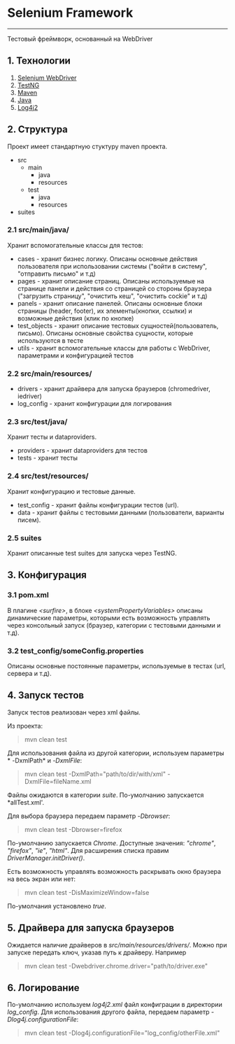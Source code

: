 # Selenium Framework #
----------------------

Тестовый фреймворк, основанный на WebDriver

## 1. Технологии

1. [Selenium WebDriver](http://docs.seleniumhq.org/)
2. [TestNG](http://testng.org/doc/index.html)
3. [Maven](http://maven.apache.org/guides/)
4. [Java](http://www.oracle.com/technetwork/java/index.html)
5. [Log4j2](https://logging.apache.org/log4j/2.x/index.html)

## 2. Структура

Проект имеет стандартную стуктуру maven проекта. 

* src
	* main
		* java
		* resources
	* test
		* java
		* resources
* suites

### 2.1 src/main/java/

Хранит вспомогательные классы для тестов:

* cases - хранит бизнес логику. Описаны основные действия пользователя при использовании системы ("войти в систему", "отправить письмо" и т.д)
* pages - хранит описание страниц. Описаны используемые на странице панели и действия со страницей со стороны браузера ("загрузить страницу", "очистить кеш", "очистить cockie" и т.д)
* panels - хранит описание панелей. Описаны основные блоки страницы (header, footer), их элементы(кнопки, ссылки) и возможные действия (клик по кнопке)
* test_objects - хранит описание тестовых сущностей(пользователь, письмо). Описаны основные свойства сущности, которые используются в тесте
* utils - хранит вспомогательные классы для работы с WebDriver, параметрами и конфигурацией тестов

### 2.2 src/main/resources/

* drivers - xранит драйвера для запуска браузеров (chromedriver, iedriver)
* log_config - хранит конфигурации для логирования

### 2.3 src/test/java/

Хранит тесты и dataproviders.

* providers - хранит dataproviders для тестов
* tests - хранит тесты

### 2.4 src/test/resources/

Хранит конфигурацию и тестовые данные.

* test_сonfig - хранит файлы конфигурации тестов (url).
* data - хранит файлы с тестовыми данными (пользователи, варианты писем).

### 2.5 suites

Хранит описанные test suites для запуска через TestNG.

## 3. Конфигурация
### 3.1 pom.xml

В плагине *\<surfire\>*, в блоке *\<systemPropertyVariables\>* описаны динамические параметры, которыми есть возможность управлять через консольный запуск (браузер, категории с тестовыми данными и т.д).

### 3.2 test_config/someConfig.properties

Описаны основные постоянные параметры, используемые в тестах (url, сервера и т.д).

## 4. Запуск тестов

Запуск тестов реализован через xml файлы. 

Из проекта:

>mvn clean test

Для использования файла из другой категории, используем параметры * -DxmlPath* и *-DxmlFile*:

>mvn clean test -DxmlPath="path/to/dir/with/xml" -DxmlFile=fileName.xml

Файлы ожидаются в категории *suite*. По-умолчанию запускается *allTest.xml'. 

Для выбора браузера передаем параметр *-Dbrowser*:

>mvn clean test -Dbrowser=firefox

По-умолчанию запускается *Chrome*. Доступные значения: *"chrome"*, *"firefox"*, *"ie"*, *"html"*. Для расширения списка правим *DriverManager.initDriver()*.

Есть возможность управлять возможность раскрывать окно браузера на весь экран или нет:

>mvn clean test -DisMaximizeWindow=false

По-умолчания установлено *true*.

## 5. Драйвера для запуска браузеров

Ожидается наличие драйверов в *src/main/resources/drivers/*. Можно при запуске передать ключ, указав путь к драйверу. Например
 
>mvn clean test -Dwebdriver.chrome.driver="path/to/driver.exe"

## 6. Логирование

По-умолчанию используем *log4j2.xml* файл конфиграции в директории *log_config*. Для использования другого файла, передаем параметр *-Dlog4j.configurationFile*:

>mvn clean test -Dlog4j.configurationFile="log_config/otherFile.xml"
